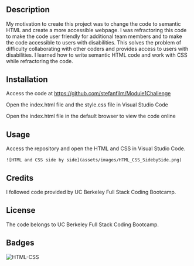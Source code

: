 # <Horizon-Refractoring-Module-1-Challenge>

## Description

My motivation to create this project was to change the code to semantic HTML and create a more accessible webpage. I was refractoring this code to make the code user friendly for additional team members and to make the code accessible to users with disabilities. This solves the problem of difficulty collaborating with other coders and provides access to users with disabilities. I learned how to write semantic HTML code and work with CSS while refractoring the code.

## Installation

Access the code at https://github.com/stefanfilm/Module1Challenge 

Open the index.html file and the style.css file in Visual Studio Code

Open the index.html file in the default browser to view the code online

## Usage

Access the repository and open the HTML and CSS in Visual Studio Code.

    ![HTML and CSS side by side](assets/images/HTML_CSS_SidebySide.png)

## Credits

I followed code provided by UC Berkeley Full Stack Coding Bootcamp.

## License

The code belongs to UC Berkeley Full Stack Coding Bootcamp.

## Badges
![HTML-CSS](https://img.shields.io/badge/HTML-CSS-green)